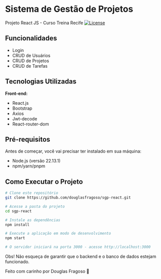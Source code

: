 # Sistema de Gestão de Projetos
Projeto React JS - Curso Treina Recife  [![License](https://img.shields.io/badge/License-MIT-blue.svg)](https://github.com/douglasfragoso/recommender-pe?tab=License-1-ov-file)
## Funcionalidades

- Login
- CRUD de Usuários
- CRUD de Projetos
- CRUD de Tarefas

## Tecnologias Utilizadas

**Front-end:**
- React.js
- Bootstrap
- Axios 
- Jwt-decode
- React-router-dom

## Pré-requisitos

Antes de começar, você vai precisar ter instalado em sua máquina:
- Node.js (versão 22.13.1)
- npm/yarn/pnpm

## Como Executar o Projeto
```bash
# Clone este repositório
git clone https://github.com/douglasfragoso/sgp-react.git

# Acesse a pasta do projeto
cd sgp-react

# Instale as dependências
npm install

# Execute a aplicação em modo de desenvolvimento
npm start

# O servidor iniciará na porta 3000 - acesse http://localhost:3000
```
Obs! Não esqueça de garantir que o backend e o banco de dados estejam funcionado.

Feito com carinho por Douglas Fragoso 👊